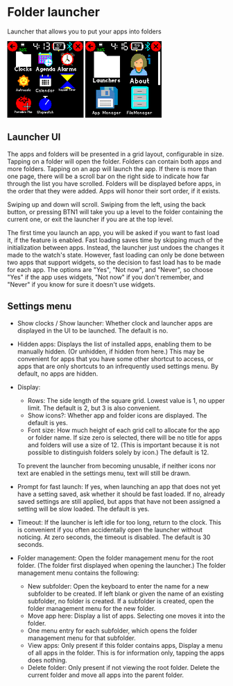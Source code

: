 # Folder launcher

Launcher that allows you to put your apps into folders

![](screenshot1.png)
![](screenshot2.png)

## Launcher UI

The apps and folders will be presented in a grid layout, configurable in size. Tapping on a folder will open the folder. Folders can contain both apps and more folders. Tapping on an app will launch the app. If there is more than one page, there will be a scroll bar on the right side to indicate how far through the list you have scrolled. Folders will be displayed before apps, in the order that they were added. Apps will honor their sort order, if it exists.

Swiping up and down will scroll. Swiping from the left, using the back button, or pressing BTN1 will take you up a level to the folder containing the current one, or exit the launcher if you are at the top level.

The first time you launch an app, you will be asked if you want to fast load it, if the feature is enabled. Fast loading saves time by skipping much of the initialization between apps. Instead, the launcher just undoes the changes it made to the watch's state. However, fast loading can only be done between two apps that support widgets, so the decision to fast load has to be made for each app. The options are "Yes", "Not now", and "Never", so choose "Yes" if the app uses widgets, "Not now" if you don't remember, and "Never" if you know for sure it doesn't use widgets.

## Settings menu

* Show clocks / Show launcher: Whether clock and launcher apps are displayed in the UI to be launched. The default is no.

* Hidden apps: Displays the list of installed apps, enabling them to be manually hidden. (Or unhidden, if hidden from here.) This may be convenient for apps that you have some other shortcut to access, or apps that are only shortcuts to an infrequently used settings menu. By default, no apps are hidden.

* Display:
    * Rows: The side length of the square grid. Lowest value is 1, no upper limit. The default is 2, but 3 is also convenient.
    * Show icons?: Whether app and folder icons are displayed. The default is yes.
    * Font size: How much height of each grid cell to allocate for the app or folder name. If size zero is selected, there will be no title for apps and folders will use a size of 12. (This is important because it is not possible to distinguish folders solely by icon.) The default is 12.

    To prevent the launcher from becoming unusable, if neither icons nor text are enabled in the settings menu, text will still be drawn.

* Prompt for fast launch: If yes, when launching an app that does not yet have a setting saved, ask whether it should be fast loaded. If no, already saved settings are still applied, but apps that have not been assigned a setting will be slow loaded. The default is yes.

* Timeout: If the launcher is left idle for too long, return to the clock. This is convenient if you often accidentally open the launcher without noticing. At zero seconds, the timeout is disabled. The default is 30 seconds.

* Folder management: Open the folder management menu for the root folder. (The folder first displayed when opening the launcher.) The folder management menu contains the following:
    * New subfolder: Open the keyboard to enter the name for a new subfolder to be created. If left blank or given the name of an existing subfolder, no folder is created. If a subfolder is created, open the folder management menu for the new folder.
    * Move app here: Display a list of apps. Selecting one moves it into the folder.
    * One menu entry for each subfolder, which opens the folder management menu for that subfolder.
    * View apps: Only present if this folder contains apps, Display a menu of all apps in the folder. This is for information only, tapping the apps does nothing.
    * Delete folder: Only present if not viewing the root folder. Delete the current folder and move all apps into the parent folder.